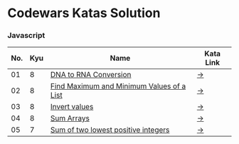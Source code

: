 # Codewars Katas Solution

### Javascript

| No. | Kyu | Name                                                                                                     | Kata Link                                                    |
| --- | --- | -------------------------------------------------------------------------------------------------------- | ------------------------------------------------------------ |
| 01  | 8   | [DNA to RNA Conversion](javascript/8_kyu_dna_to_rna_conversion.js)                                       | [→](https://www.codewars.com/kata/5556282156230d0e5e000089/) |
| 02  | 8   | [Find Maximum and Minimum Values of a List](javascript/8_kyu_find_maximum_and_minimum_values_of_list.js) | [→](https://www.codewars.com/kata/577a98a6ae28071780000989)  |
| 03  | 8   | [Invert values](javascript/8_kyu_invert_values.js)                                                       | [→](https://www.codewars.com/kata/5899dc03bc95b1bf1b0000ad)  |
| 04  | 8   | [Sum Arrays](javascript/8_kyu_sum_arrays.js)                                                             | [→](https://www.codewars.com/kata/53dc54212259ed3d4f00071c)  |
| 05  | 7   | [Sum of two lowest positive integers](javascript/7_kyu_sum_of_two_lowest_positive_integer.js)            | [→](https://www.codewars.com/kata/558fc85d8fd1938afb000014)  |
